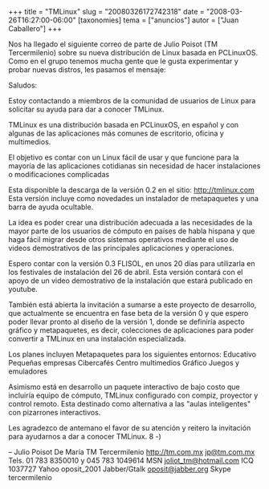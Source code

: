 +++
title = "TMLinux"
slug = "20080326172742318"
date = "2008-03-26T16:27:00-06:00"
[taxonomies]
tema = ["anuncios"]
autor = ["Juan Caballero"]
+++

Nos ha llegado el siguiente correo de parte de Julio Poisot (TM
Tercermilenio) sobre su nueva distribución de Linux basada en PCLinuxOS.
Como en el grupo tenemos mucha gente que le gusta experimentar y probar
nuevas distros, les pasamos el mensaje:

<!-- more -->
Saludos:

Estoy contactando a miembros de la comunidad de usuarios de Linux para
solicitar su ayuda para dar a conocer TMLinux.

TMLinux es una distribución basada en PCLinuxOS, en español y con
algunas de las aplicaciones más comunes de escritorio, oficina y
multimedios.

El objetivo es contar con un Linux fácil de usar y que funcione para la
mayoría de las aplicaciones cotidianas sin necesidad de hacer
instalaciones o modificaciones complicadas

Esta disponible la descarga de la versión 0.2 en el sitio:
<a href="http://tmlinux.com">http://tmlinux.com</a> Esta versión incluye
como novedades un instalador de metapaquetes y una barra de ayuda
ocultable.

La idea es poder crear una distribución adecuada a las necesidades de la
mayor parte de los usuarios de cómputo en países de habla hispana y que
haga fácil migrar desde otros sistemas operativos mediante el uso de
videos demostrativos de las principales aplicaciones y operaciones.

Espero contar con la versión 0.3 FLISOL, en unos 20 días para utilizarla
en los festivales de instalación del 26 de abril. Esta versión contará
con el apoyo de un video demostrativo de la instalación que estará
publicado en youtube.

También está abierta la invitación a sumarse a este proyecto de
desarrollo, que actualmente se encuentra en fase beta de la versión 0 y
que espero poder llevar pronto al diseño de la versión 1, donde se
definiría aspecto gráfico y metapaquetes, es decir, colecciones de
aplicaciones para poder convertir a TMLinux en una instalación
especializada.

Los planes incluyen Metapaquetes para los siguientes entornos: Educativo
Pequeñas empresas Cibercafés Centro multimedios Gráfico Juegos y
emuladores

Asimismo está en desarrollo un paquete interactivo de bajo costo que
incluiría equipo de cómputo, TMLinux configurado con compiz, proyector y
control remoto. Esta destinado como alternativa a las "aulas
inteligentes" con pizarrones interactivos.

Les agradezco de antemano el favor de su atención y reitero la
invitación para ayudarnos a dar a conocer TMLinux. 8 -)

– Julio Poisot De María TM Tercermilenio
<a href="http://tm.com.mx">http://tm.com.mx</a> <jp@tm.com.mx> Tels. 01
783 8350010 y 045 783 1049614 MSN <joliot_tm@hotmail.com> ICQ 1037727
Yahoo oposit_2001 Jabber/Gtalk <oposit@jabber.org> Skype tercermilenio
